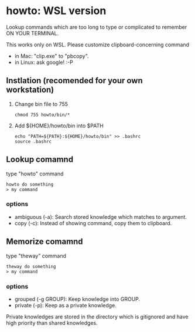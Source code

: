 # howto: WSL version
Lookup commands which are too long to type or complicated to remember
ON YOUR TERMINAL.

This works only on WSL.
Please customize clipboard-concerning command
- in Mac: "clip.exe" to "pbcopy".
- in Linux: ask google! :-P

## Instlation (recomended for your own workstation)
1. Change bin file to 755
    ```
    chmod 755 howto/bin/*
    ```
2. Add ${HOME}/howto/bin into $PATH
    ```
    echo "PATH=${PATH}:${HOME}/howto/bin" >> .bashrc
    source .bashrc
    ```

## Lookup comamnd
type "howto" command
```
howto do something
> my command
```

### options
- ambiguous (-a): Search stored knowledge which matches to argument.
- copy (-c): Instead of showing command, copy them to clipboard.

## Memorize comamnd
type "theway" command
```
theway do something
> my command
```

### options
- grouped (-g GROUP): Keep knowledge into GROUP.
- private (-p): Keep as a private knowledge.

Private knowledges are stored in the directory which is gitignored
and have high priority than shared knowledges.
